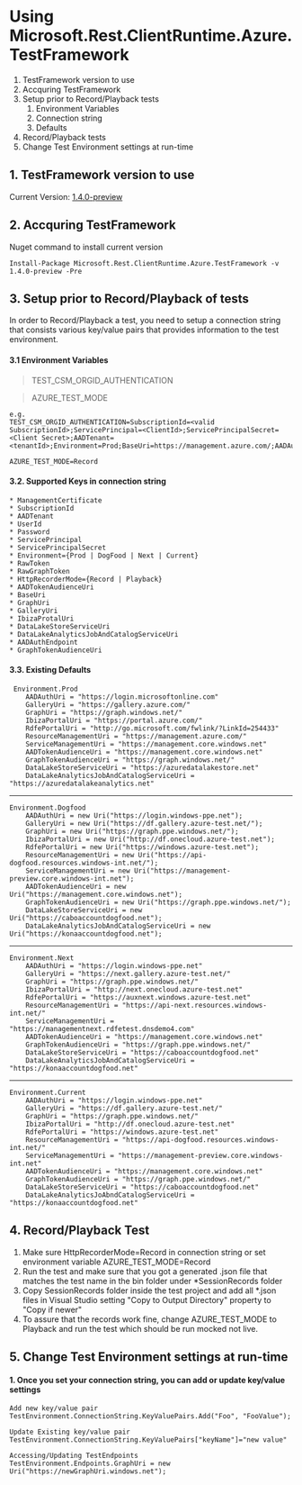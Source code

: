 # Using Microsoft.Rest.ClientRuntime.Azure.TestFramework #

1. TestFramework version to use
2. Accquring TestFramework
3. Setup prior to Record/Playback tests
	1. Environment Variables
	2. Connection string
	3. Defaults
4. Record/Playback tests
5. Change Test Environment settings at run-time


## 1. TestFramework version to use
Current Version: [1.4.0-preview](https://www.nuget.org/packages/Microsoft.Rest.ClientRuntime.Azure.TestFramework/1.4.0-preview)

## 2. Accquring TestFramework
Nuget command to install current version

    Install-Package Microsoft.Rest.ClientRuntime.Azure.TestFramework -v 1.4.0-preview -Pre

## 3. Setup prior to Record/Playback of tests
In order to Record/Playback a test, you need to setup a connection string that consists various key/value pairs that provides information to the test environment.

#### 3.1 Environment Variables
> TEST_CSM_ORGID_AUTHENTICATION

> AZURE_TEST_MODE

    e.g.	
    TEST_CSM_ORGID_AUTHENTICATION=SubscriptionId=<valid SubscriptionId>;ServicePrincipal=<ClientId>;ServicePrincipalSecret=<Client Secret>;AADTenant=<tenantId>;Environment=Prod;BaseUri=https://management.azure.com/;AADAuthEndpoint=https://login.windows.net/;GraphUri=https://graph.windows.net/

	AZURE_TEST_MODE=Record

#### 3.2.  Supported Keys in connection string
	* ManagementCertificate
	* SubscriptionId
	* AADTenant
	* UserId
	* Password
	* ServicePrincipal
	* ServicePrincipalSecret
	* Environment={Prod | DogFood | Next | Current}
	* RawToken
	* RawGraphToken
	* HttpRecorderMode={Record | Playback}
	* AADTokenAudienceUri
	* BaseUri
	* GraphUri
	* GalleryUri
	* IbizaProtalUri
	* DataLakeStoreServiceUri
	* DataLakeAnalyticsJobAndCatalogServiceUri
	* AADAuthEndpoint
	* GraphTokenAudienceUri

#### 3.3. Existing Defaults
	 Environment.Prod
		AADAuthUri = "https://login.microsoftonline.com"
	    GalleryUri = "https://gallery.azure.com/"
	    GraphUri = "https://graph.windows.net/"
	    IbizaPortalUri = "https://portal.azure.com/"
	    RdfePortalUri = "http://go.microsoft.com/fwlink/?LinkId=254433"
	    ResourceManagementUri = "https://management.azure.com/"
	    ServiceManagementUri = "https://management.core.windows.net"
	    AADTokenAudienceUri = "https://management.core.windows.net"
	    GraphTokenAudienceUri = "https://graph.windows.net/"
	    DataLakeStoreServiceUri = "https://azuredatalakestore.net"
	    DataLakeAnalyticsJobAndCatalogServiceUri = "https://azuredatalakeanalytics.net"

----------

	Environment.Dogfood
		AADAuthUri = new Uri("https://login.windows-ppe.net");
        GalleryUri = new Uri("https://df.gallery.azure-test.net/");
        GraphUri = new Uri("https://graph.ppe.windows.net/");
        IbizaPortalUri = new Uri("http://df.onecloud.azure-test.net");
        RdfePortalUri = new Uri("https://windows.azure-test.net");
        ResourceManagementUri = new Uri("https://api-dogfood.resources.windows-int.net/");
        ServiceManagementUri = new Uri("https://management-preview.core.windows-int.net");
        AADTokenAudienceUri = new Uri("https://management.core.windows.net");
        GraphTokenAudienceUri = new Uri("https://graph.ppe.windows.net/");
        DataLakeStoreServiceUri = new Uri("https://caboaccountdogfood.net");
        DataLakeAnalyticsJobAndCatalogServiceUri = new Uri("https://konaaccountdogfood.net");

----------

	Environment.Next
		AADAuthUri = "https://login.windows-ppe.net"
        GalleryUri = "https://next.gallery.azure-test.net/"
        GraphUri = "https://graph.ppe.windows.net/"
        IbizaPortalUri = "http://next.onecloud.azure-test.net"
        RdfePortalUri = "https://auxnext.windows.azure-test.net"
        ResourceManagementUri = "https://api-next.resources.windows-int.net/"
        ServiceManagementUri = "https://managementnext.rdfetest.dnsdemo4.com"
        AADTokenAudienceUri = "https://management.core.windows.net"
        GraphTokenAudienceUri = "https://graph.ppe.windows.net/"
        DataLakeStoreServiceUri = "https://caboaccountdogfood.net"
        DataLakeAnalyticsJobAndCatalogServiceUri = "https://konaaccountdogfood.net"

----------

	Environment.Current
		AADAuthUri = "https://login.windows-ppe.net"
        GalleryUri = "https://df.gallery.azure-test.net/"
        GraphUri = "https://graph.ppe.windows.net/"
        IbizaPortalUri = "http://df.onecloud.azure-test.net"
        RdfePortalUri = "https://windows.azure-test.net"
        ResourceManagementUri = "https://api-dogfood.resources.windows-int.net/"
        ServiceManagementUri = "https://management-preview.core.windows-int.net"
        AADTokenAudienceUri = "https://management.core.windows.net"
        GraphTokenAudienceUri = "https://graph.ppe.windows.net/"
        DataLakeStoreServiceUri = "https://caboaccountdogfood.net"
        DataLakeAnalyticsJoAbndCatalogServiceUri = "https://konaaccountdogfood.net"

## 4. Record/Playback Test
1. Make sure HttpRecorderMode=Record in connection string or set environment variable AZURE_TEST_MODE=Record
2. Run the test and make sure that you got a generated .json file that matches the test name in 	the bin folder under *SessionRecords folder
3. Copy SessionRecords folder inside the test project and add all *.json files in Visual Studio 	setting "Copy to Output Directory" property to "Copy if newer"
4. To assure that the records work fine, change AZURE_TEST_MODE to Playback and run the test which 	should be run mocked not live.

## 5. Change Test Environment settings at run-time
#### 1. Once you set your connection string, you can add or update key/value settings

	Add new key/value pair
 	TestEnvironment.ConnectionString.KeyValuePairs.Add("Foo", "FooValue");

	Update Existing key/value pair
	TestEnvironment.ConnectionString.KeyValuePairs["keyName"]="new value"

	Accessing/Updating TestEndpoints
	TestEnvironment.Endpoints.GraphUri = new Uri("https://newGraphUri.windows.net");
